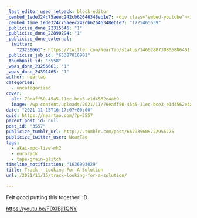 ```yaml
---
_last_editor_used_jetpack: block-editor
_oembed_1ede324c75aeec242cb62646348eb1e7: <div class="embed-youtube"><iframe title="Looking For A Solution" width="750" height="422" src="https://www.youtube.com/embed/F9XIBjI1QNY?feature=oembed" frameborder="0" allow="accelerometer; autoplay; clipboard-write; encrypted-media; gyroscope; picture-in-picture; web-share" referrerpolicy="strict-origin-when-cross-origin" allowfullscreen></iframe></div>
_oembed_time_1ede324c75aeec242cb62646348eb1e7: "1725465639"
_publicize_done_22315546: "1"
_publicize_done_22890294: "1"
_publicize_done_external:
  twitter:
    "23256661": https://twitter.com/NearTao/status/1460280730806886401
_publicize_job_id: "65387016901"
_thumbnail_id: "3558"
_wpas_done_23256661: "1"
_wpas_done_24391465: "1"
author: neartao
categories:
  - uncategorized
cover:
  alt: 70eaff50-45a5-11ec-bce3-e1d4562e4ab9
  image: /wp-content/uploads/2021/11/70eaff50-45a5-11ec-bce3-e1d4562e4ab9.png
date: "2021-11-15T16:17:07+00:00"
guid: https://neartao.com/?p=3557
parent_post_id: null
post_id: "3557"
publicize_tumblr_url: http://.tumblr.com/post/667935605722955776
publicize_twitter_user: NearTao
tags:
  - akai-mpc-live-mk2
  - eurorack
  - tape-grain-glitch
timeline_notification: "1636993029"
title: Track - Looking For A Solution
url: /2021/11/15/track-looking-for-a-solution/

---
```

Felt good putting this together! :D

https://youtu.be/F9XIBjI1QNY
